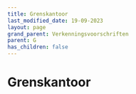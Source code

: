 ```yaml
---
title: Grenskantoor
last_modified_date: 19-09-2023
layout: page
grand_parent: Verkenningsvoorschriften
parent: G
has_children: false
---
```


Grenskantoor
============

